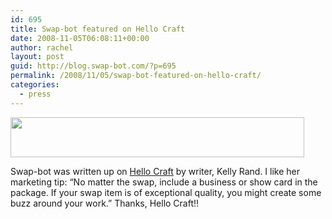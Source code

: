 ```yaml
---
id: 695
title: Swap-bot featured on Hello Craft
date: 2008-11-05T06:08:11+00:00
author: rachel
layout: post
guid: http://blog.swap-bot.com/?p=695
permalink: /2008/11/05/swap-bot-featured-on-hello-craft/
categories:
  - press
---
```

[<img src="http://blog.swap-bot.com/wp-content/uploads/2008/12/hellocraft.jpg" alt="" title="hellocraft" width="470" height="64" class="alignnone size-full wp-image-400" />](http://www.hellocraft.com/2008/11/05/swap-a-lot-with-swap-bot/) 

Swap-bot was written up on [Hello Craft](http://www.hellocraft.com/2008/11/05/swap-a-lot-with-swap-bot/) by writer, Kelly Rand. I like her marketing tip: &#8220;No matter the swap, include a business or show card in the package. If your swap item is of exceptional quality, you might create some buzz around your work.&#8221; Thanks, Hello Craft!!
